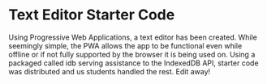 # Text Editor Starter Code

Using Progressive Web Applications, a text editor has been created. While seemingly simple, the PWA allows the app to be functional even while offline or if not fully supported by the browser it is being used on. Using a packaged called idb serving assistance to the IndexedDB API, starter code was distributed and us students handled the rest. Edit away!
